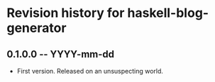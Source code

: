 # Revision history for haskell-blog-generator

## 0.1.0.0 -- YYYY-mm-dd

* First version. Released on an unsuspecting world.
